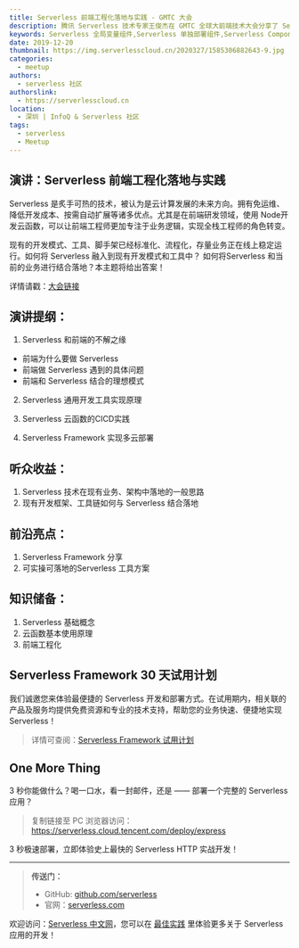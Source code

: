 ```yaml
---
title: Serverless 前端工程化落地与实践 - GMTC 大会
description: 腾讯 Serverless 技术专家王俊杰在 GMTC 全球大前端技术大会分享了 Serverless 前端工程化落地与实践
keywords: Serverless 全局变量组件,Serverless 单独部署组件,Serverless Component
date: 2019-12-20
thumbnail: https://img.serverlesscloud.cn/2020327/1585306882643-9.jpg
categories:
  - meetup
authors:
  - serverless 社区
authorslink:
  - https://serverlesscloud.cn
location: 
  - 深圳 | InfoQ & Serverless 社区
tags:
  - serverless
  - Meetup  
---
```


## 演讲：Serverless 前端工程化落地与实践

Serverless 是炙手可热的技术，被认为是云计算发展的未来方向。拥有免运维、降低开发成本、按需自动扩展等诸多优点。尤其是在前端研发领域，使用 Node开发云函数，可以让前端工程师更加专注于业务逻辑，实现全栈工程师的角色转变。

现有的开发模式、工具、脚手架已经标准化、流程化，存量业务正在线上稳定运行。如何将 Serverless 融入到现有开发模式和工具中？ 如何将Serverless 和当前的业务进行结合落地？本主题将给出答案！

详情请戳：[大会链接](https://gmtc.infoq.cn/2019/shenzhen/presentation/2156)

## 演讲提纲：

1.  Serverless 和前端的不解之缘   

  - 前端为什么要做 Serverless
  - 前端做 Serverless 遇到的具体问题
  - 前端和 Serverless 结合的理想模式

2.  Serverless 通用开发工具实现原理

3.  Serverless 云函数的CICD实践

4.  Serverless Framework 实现多云部署

## 听众收益：

1.  Serverless 技术在现有业务、架构中落地的一般思路
2.  现有开发框架、工具链如何与 Serverless 结合落地

## 前沿亮点：

1.  Serverless Framework 分享
2.  可实操可落地的Serverless 工具方案

## 知识储备：

1.  Serverless 基础概念
2.  云函数基本使用原理
3.  前端工程化

## Serverless Framework 30 天试用计划

我们诚邀您来体验最便捷的 Serverless 开发和部署方式。在试用期内，相关联的产品及服务均提供免费资源和专业的技术支持，帮助您的业务快速、便捷地实现 Serverless！

> 详情可查阅：[Serverless Framework 试用计划](https://cloud.tencent.com/document/product/1154/38792)

## One More Thing
<div id='scf-deploy-iframe-or-md'><div><p>3 秒你能做什么？喝一口水，看一封邮件，还是 —— 部署一个完整的 Serverless 应用？</p><blockquote><p>复制链接至 PC 浏览器访问：<a href="https://serverless.cloud.tencent.com/deploy/express">https://serverless.cloud.tencent.com/deploy/express</a></p></blockquote><p>3 秒极速部署，立即体验史上最快的 Serverless HTTP 实战开发！</p></div></div>

---

> **传送门：**
> - GitHub: [github.com/serverless](https://github.com/serverless/serverless/blob/master/README_CN.md) 
> - 官网：[serverless.com](https://serverless.com/)

欢迎访问：[Serverless 中文网](https://serverlesscloud.cn/)，您可以在 [最佳实践](https://serverlesscloud.cn/best-practice) 里体验更多关于 Serverless 应用的开发！
